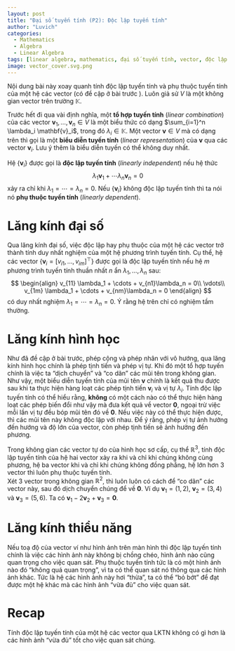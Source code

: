 ```yaml
---
layout: post
title: "Đại số tuyến tính (P2): Độc lập tuyến tính"
author: "Luvich"
categories: 
  - Mathematics
  - Algebra
  - Linear Algebra
tags: [linear algebra, mathematics, đại số tuyến tính, vector, độc lập tuyến tính,linear independent]
image: vector_cover.svg.png
---
```


Nội dung bài này xoay quanh tính độc lập tuyến tính và phụ thuộc tuyến tính của một hệ các vector (có đề cập ở bài trước <link>). Luôn giả sử $V$ là một không gian vector trên trường $\mathbb{K}$.

Trước hết đi qua vài định nghĩa, một <b>tổ hợp tuyến tính</b> (*linear combination*) của các vector $\mathbf{v}_1,\ldots,\mathbf{v}_ n \in V$ là một biểu thức có dạng $\sum_{i=1}^n \lambda_i \mathbf{v}_i$, trong đó $\lambda_i\in\mathbb{K}$. Một vector $\mathbf{v}\in V$ mà có dạng trên thì gọi là một <b>biểu diễn tuyến tính</b> (*linear representation*) của $\mathbf{v}$ qua các vector $\mathbf{v}_i$. Lưu ý thêm là biểu diễn tuyến có thể không duy nhất.

Hệ $\left\lbrace \mathbf{v}_i \right\rbrace$ được gọi là <b>độc lập tuyến tính</b> (*linearly independent*) nếu hệ thức
$$
\lambda_1\mathbf{v}_1+\cdots \lambda_n\mathbf{v}_n=0
$$
xảy ra chỉ khi $\lambda_1=\cdots=\lambda_n=0$.  Nếu $\left\lbrace \mathbf{v}_i \right\rbrace$ không độc lập tuyến tính thì ta nói nó <b>phụ thuộc tuyến tính</b> (*linearly dependent*).

# Lăng kính đại số
Qua lăng kính đại số, việc độc lập hay phụ thuộc của một hệ các vector trở thành tính duy nhất nghiệm của một hệ phương trình tuyến tính. Cụ thể, hệ các vector $\left\lbrace \mathbf{v}_i = \left[v_{i1},\ldots,v_{im}\right]^\top\right\rbrace$ được gọi là độc lập tuyến tính nếu hệ $m$ phương trình tuyến tính thuần nhất $n$ ẩn $\lambda_1,\ldots, \lambda_n$ sau:
$$
\begin{align}
v_{11} \lambda_1 + \cdots + v_{n1}\lambda_n = 0\\
\vdots\\
v_{1m} \lambda_1 + \cdots + v_{nm}\lambda_n = 0
\end{align}
$$
có duy nhất nghiệm $\lambda_1=\cdots=\lambda_n=0$. Ý rằng hệ trên chỉ có nghiệm tầm thường. 

# Lăng kính hình học
Như đã đề cập ở bài trước, phép cộng và phép nhân với vô hướng, qua lăng kính hình học chính là phép tịnh tiến và phép vị tự. Khi đó một tổ hợp tuyến chính là việc ta “dịch chuyển” và “co dãn” các mũi tên trong không gian. Như vậy, một biểu diễn tuyến tính của mũi tên $\mathbf{v}$ chính là kết quả thu được sau khi ta thực hiện hàng loạt các phép tịnh tiến $\mathbf{v}_i$ và vị tự $\lambda_i$. Tính độc lập tuyến tính có thể hiểu rằng, <b>không</b> có một cách nào có thể thực hiện hàng loạt các phép biến đổi như vậy mà đưa kết quả về vector $\mathbf{0}$, ngoại trừ việc mỗi lần vị tự đều bóp mũi tên đó về $\mathbf{0}$. Nếu việc này có thể thực hiện được, thì các mũi tên này không độc lập với nhau. Để ý rằng, phép vị tự ảnh hưởng đến hướng và độ lớn của vector, còn phép tịnh tiến sẽ ảnh hưởng đến phương.

Trong không gian các vector tự do của hình học sơ cấp, cụ thể $\mathbb{R}^3$, tính độc lập tuyến tính của hệ hai vector xảy ra khi và chỉ khi chúng không cùng phương, hệ ba vector khi và chỉ khi chúng không đồng phẳng, hệ lớn hơn 3 vector thì luôn phụ thuộc tuyến tính.<br>
Xét 3 vector trong không gian $\mathbb{R}^2$, thì luôn luôn có cách để “co dãn” các vector này, sau đó dịch chuyển chúng để về $\mathbf{0}$. Ví dụ $\mathbf{v}_1=\left(1,2\right)$, $\mathbf{v}_2=\left(3,4\right)$ và $\mathbf{v}_3=\left(5,6\right)$. Ta có $\mathbf{v}_1-2\mathbf{v}_2+\mathbf{v}_3=\mathbf{0}$.

# Lăng kính thiểu năng
Nếu toạ độ của vector ví như hình ảnh trên màn hình thì độc lập tuyến tính chính là việc các hình ảnh này không bị chồng chéo, hình ảnh nào cũng quan trọng cho việc quan sát. Phụ thuộc tuyến tính tức là có một hình ảnh nào đó “không quá quan trọng”, vì ta có thể quan sát nó thông qua các hình ảnh khác. Tức là hệ các hình ảnh này hơi “thừa”, ta có thể “bỏ bớt” để đạt được một hệ khác mà các hình ảnh “vừa đủ” cho việc quan sát.

# Recap
Tính độc lập tuyến tính của một hệ các vector qua LKTN không có gì hơn là các hình ảnh “vừa đủ” tốt cho việc quan sát chúng.
